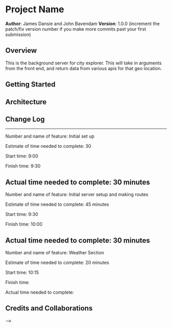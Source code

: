 # Project Name

**Author**: James Dansie and John Bavendam
**Version**: 1.0.0 (increment the patch/fix version number if you make more commits past your first submission)

## Overview
<!-- Provide a high level overview of what this application is and why you are building it, beyond the fact that it's an assignment for this class. (i.e. What's your problem domain?) -->
This is the background server for city explorer. This will take in arguments from the front end, and return data from various apis for that geo location.

## Getting Started
<!-- What are the steps that a user must take in order to build this app on their own machine and get it running? -->

## Architecture
<!-- Provide a detailed description of the application design. What technologies (languages, libraries, etc) you're using, and any other relevant design information. -->

## Change Log
<!-- Use this area to document the iterative changes made to your application as each feature is successfully implemented. Use time stamps. Here's an examples:

01-01-2001 4:59pm - Application now has a fully-functional express server, with a GET route for the location resource. -->
---

Number and name of feature: Initial set up

Estimate of time needed to complete: 30

Start time: 9:00

Finish time: 9:30

Actual time needed to complete: 30 minutes
---

Number and name of feature: Initial server setup and making routes

Estimate of time needed to complete: 45 minutes

Start time: 9:30

Finish time: 10:00

Actual time needed to complete: 30 minutes
---

Number and name of feature: Weather Section

Estimate of time needed to complete: 20 minutes

Start time: 10:15

Finish time: 

Actual time needed to complete: 

## Credits and Collaborations
<!-- Give credit (and a link) to other people or resources that helped you build this application. -->
-->